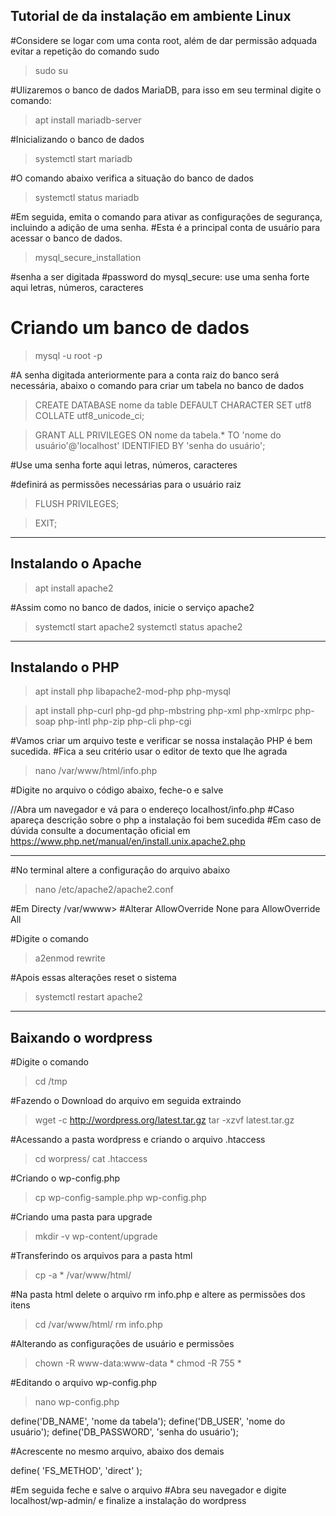 ## Tutorial de da instalação em ambiente Linux
#Considere se logar com uma conta root, além de dar permissão adquada evitar a repetição do comando sudo

> sudo su

#Ulizaremos o banco de dados MariaDB, para isso em seu terminal digite o comando:

> apt install mariadb-server

#Inicializando o banco de dados

> systemctl start mariadb

#O comando abaixo verifica a situação do banco de dados

> systemctl status mariadb

#Em seguida, emita o comando para ativar as configurações de segurança, incluindo a adição de uma senha.
#Esta é a principal conta de usuário para acessar o banco de dados.

> mysql_secure_installation

#senha a ser digitada
#password do mysql_secure: use uma senha forte aqui letras, números, caracteres

# Criando um banco de dados

> mysql -u root -p

#A senha digitada anteriormente para a conta raiz do banco será necessária, abaixo o comando para criar um tabela no banco de dados

> CREATE DATABASE nome da table DEFAULT CHARACTER SET utf8 COLLATE utf8_unicode_ci;

> GRANT ALL PRIVILEGES ON nome da tabela.* TO 'nome do usuário'@'localhost' IDENTIFIED BY 'senha do usuário';

#Use uma senha forte aqui letras, números, caracteres

#definirá as permissões necessárias para o usuário raiz

> FLUSH PRIVILEGES;

> EXIT;
______________________________________________________
## Instalando o Apache

> apt install apache2

#Assim como no banco de dados, inicie o serviço apache2

> systemctl start apache2
> systemctl status apache2
______________________________________________________
## Instalando o PHP

> apt install php libapache2-mod-php php-mysql

> apt install php-curl php-gd php-mbstring php-xml php-xmlrpc php-soap php-intl php-zip php-cli php-cgi

#Vamos criar um arquivo teste e verificar se nossa instalação PHP é bem sucedida.
#Fica a seu critério usar o editor de texto que lhe agrada

> nano /var/www/html/info.php

#Digite no arquivo o código abaixo, feche-o e salve

> <?php 
> phpinfo();
> ?>

//Abra um navegador e vá para o endereço localhost/info.php
#Caso apareça descrição sobre o php a instalação foi bem sucedida
#Em caso de dúvida consulte a documentação oficial em https://www.php.net/manual/en/install.unix.apache2.php
___________________________________________________________
#No terminal altere a configuração do arquivo abaixo

> nano /etc/apache2/apache2.conf

#Em Directy /var/wwww> 
#Alterar AllowOverride None para AllowOverride All

#Digite o comando

> a2enmod rewrite

#Apois essas alterações reset o sistema

> systemctl restart apache2
______________________________________________________________
## Baixando o wordpress

#Digite o comando 

> cd /tmp

#Fazendo o Download do arquivo em seguida extraindo 

> wget -c http://wordpress.org/latest.tar.gz
> tar -xzvf latest.tar.gz

#Acessando a pasta wordpress e criando o arquivo .htaccess

> cd worpress/
> cat .htaccess

#Criando o wp-config.php

> cp wp-config-sample.php wp-config.php

#Criando uma pasta para upgrade

> mkdir -v wp-content/upgrade

#Transferindo os arquivos para a pasta html

> cp -a * /var/www/html/

#Na pasta html delete o arquivo rm info.php e altere as permissões dos itens

> cd /var/www/html/
> rm info.php

#Alterando as configurações de usuário e permissões

> chown -R www-data:www-data *
> chmod -R 755 *

#Editando o arquivo wp-config.php

> nano wp-config.php

define('DB_NAME', 'nome da tabela');
define('DB_USER', 'nome do usuário');
define('DB_PASSWORD', 'senha do usuário');

#Acrescente no mesmo arquivo, abaixo dos demais

define( 'FS_METHOD', 'direct' );

#Em seguida feche e salve o arquivo
#Abra seu navegador e digite localhost/wp-admin/ e finalize a instalação do wordpress 
